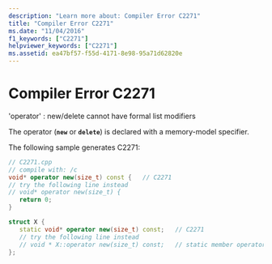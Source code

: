 ```yaml
---
description: "Learn more about: Compiler Error C2271"
title: "Compiler Error C2271"
ms.date: "11/04/2016"
f1_keywords: ["C2271"]
helpviewer_keywords: ["C2271"]
ms.assetid: ea47bf57-f55d-4171-8e98-95a71d62820e
---
```

# Compiler Error C2271

'operator' : new/delete cannot have formal list modifiers

The operator (**`new`** or **`delete`**) is declared with a memory-model specifier.

The following sample generates C2271:

```cpp
// C2271.cpp
// compile with: /c
void* operator new(size_t) const {   // C2271
// try the following line instead
// void* operator new(size_t) {
   return 0;
}

struct X {
   static void* operator new(size_t) const;   // C2271
   // try the following line instead
   // void * X::operator new(size_t) const;   // static member operator new
};
```

